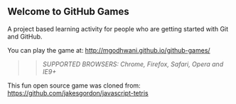 ## Welcome to GitHub Games

A project based learning activity for people who are getting started with Git and GitHub.

You can play the game at: http://mgodhwani.github.io/github-games/

>> _*SUPPORTED BROWSERS*: Chrome, Firefox, Safari, Opera and IE9+_

This fun open source game was cloned from: https://github.com/jakesgordon/javascript-tetris
